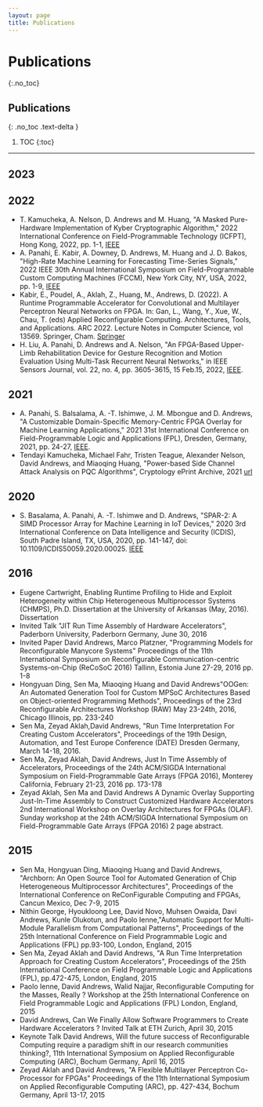 ```yaml
---
layout: page
title: Publications
---
```


# Publications
{:.no_toc}

## Publications
{: .no_toc .text-delta }

1. TOC
{:toc}

---
## 2023

## 2022

- T. Kamucheka, A. Nelson, D. Andrews and M. Huang, "A Masked Pure-Hardware Implementation of Kyber Cryptographic Algorithm," 2022 International Conference on Field-Programmable Technology (ICFPT), Hong Kong, 2022, pp. 1-1, [IEEE](https://doi.org/10.1109/ICFPT56656.2022.9974404)
- A. Panahi, E. Kabir, A. Downey, D. Andrews, M. Huang and J. D. Bakos, "High-Rate Machine Learning for Forecasting Time-Series Signals," 2022 IEEE 30th Annual International Symposium on Field-Programmable Custom Computing Machines (FCCM), New York City, NY, USA, 2022, pp. 1-9, [IEEE](https://ieeexplore.ieee.org/abstract/document/9786127)
- Kabir, E., Poudel, A., Aklah, Z., Huang, M., Andrews, D. (2022). A Runtime Programmable Accelerator for Convolutional and Multilayer Perceptron Neural Networks on FPGA. In: Gan, L., Wang, Y., Xue, W., Chau, T. (eds) Applied Reconfigurable Computing. Architectures, Tools, and Applications. ARC 2022. Lecture Notes in Computer Science, vol 13569. Springer, Cham. [Springer](https://doi.org/10.1007/978-3-031-19983-7_3)
- H. Liu, A. Panahi, D. Andrews and A. Nelson, "An FPGA-Based Upper-Limb Rehabilitation Device for Gesture Recognition and Motion Evaluation Using Multi-Task Recurrent Neural Networks," in IEEE Sensors Journal, vol. 22, no. 4, pp. 3605-3615, 15 Feb.15, 2022, [IEEE](https://doi.org/10.1109/JSEN.2022.3141659).

## 2021

- A. Panahi, S. Balsalama, A. -T. Ishimwe, J. M. Mbongue and D. Andrews, "A Customizable Domain-Specific Memory-Centric FPGA Overlay for Machine Learning Applications," 2021 31st International Conference on Field-Programmable Logic and Applications (FPL), Dresden, Germany, 2021, pp. 24-27, [IEEE](https:doi.org/10.1109/FPL53798.2021.00012).
- Tendayi Kamucheka, Michael Fahr, Tristen Teague, Alexander Nelson, David Andrews, and Miaoqing Huang, "Power-based Side Channel Attack Analysis on PQC Algorithms", Cryptology ePrint Archive, 2021 [url](https://eprint.iacr.org/2021/1021)

## 2020

- S. Basalama, A. Panahi, A. -T. Ishimwe and D. Andrews, "SPAR-2: A SIMD Processor Array for Machine Learning in IoT Devices," 2020 3rd International Conference on Data Intelligence and Security (ICDIS), South Padre Island, TX, USA, 2020, pp. 141-147, doi: 10.1109/ICDIS50059.2020.00025. [IEEE](https://ieeexplore.ieee.org/document/9323000)

## 2016

- Eugene Cartwright, Enabling Runtime Profiling to Hide and Exploit Heterogeneity within Chip Heterogeneous Multiprocessor Systems (CHMPS), Ph.D. Dissertation at the University of Arkansas (May, 2016). Dissertation
- Invited Talk "JIT Run Time Assembly of Hardware Accelerators", Paderborn University, Paderborn Germany, June 30, 2016
- Invited Paper David Andrews, Marco Platzner, "Programming Models for Reconfigurable Manycore Systems" Proceedings of the 11th International Symposium on Reconfigurable Communication-centric Systems-on-Chip (ReCoSoC 2016) Tallinn, Estonia June 27-29, 2016 pp. 1-8
- Hongyuan Ding, Sen Ma, Miaoqing Huang and David Andrews"OOGen: An Automated Generation Tool for Custom MPSoC Architectures Based on Object-oriented Programming Methods", Proceedings of the 23rd Reconfigurable Architectures Workshop (RAW) May 23-24th, 2016, Chicago Illinois, pp. 233-240
- Sen Ma, Zeyad Aklah,David Andrews, "Run Time Interpretation For Creating Custom Accelerators", Proceedings of the 19th Design, Automation, and Test Europe Conference (DATE) Dresden Germany, March 14-18, 2016.
- Sen Ma, Zeyad Aklah, David Andrews, Just In Time Assembly of Accelerators, Proceedings of the 24th ACM/SIGDA International Symposium on Field-Programmable Gate Arrays (FPGA 2016), Monterey California, February 21-23, 2016 pp. 173-178
- Zeyad Aklah, Sen Ma and David Andrews A Dynamic Overlay Supporting Just-In-Time Assembly to Construct Customized Hardware Accelerators 2nd International Workshop on Overlay Architectures for FPGAs (OLAF). Sunday workshop at the 24th ACM/SIGDA International Symposium on Field-Programmable Gate Arrays (FPGA 2016) 2 page abstract.

## 2015

- Sen Ma, Hongyuan Ding, Miaoqing Huang and David Andrews, "Archborn: An Open Source Tool for Automated Generation of Chip Heterogeneous Multiprocessor Architectures", Proceedings of the International Conference on ReConFigurable Computing and FPGAs, Cancun Mexico, Dec 7-9, 2015
- Nithin George, Hyoukloong Lee, David Novo, Muhsen Owaida, Davi Andrews, Kunle Olukotun, and Paolo Ienne,"Automatic Support for Multi-Module Parallelism from Computational Patterns", Proceedings of the 25th International Conference on Field Programmable Logic and Applications (FPL) pp.93-100, London, England, 2015
- Sen Ma, Zeyad Aklah and David Andrews, "A Run Time Interpretation Approach for Creating Custom Accelerators", Proceedings of the 25th International Conference on Field Programmable Logic and Applications (FPL), pp.472-475, London, England, 2015
- Paolo Ienne, David Andrews, Walid Najjar, Reconfigurable Computing for the Masses, Really ? Workshop at the 25th International Conference on Field Programmable Logic and Applications (FPL) London, England, 2015
- David Andrews, Can We Finally Allow Software Programmers to Create Hardware Accelerators ? Invited Talk at ETH Zurich, April 30, 2015
- Keynote Talk David Andrews, Will the future success of Reconfigurable Computing require a paradigm shift in our research communities thinking?, 11th International Symposium on Applied Reconfigurable Computing (ARC), Bochum Germany, April 16, 2015
- Zeyad Aklah and David Andrews, "A Flexible Multilayer Perceptron Co-Processor for FPGAs" Proceedings of the 11th International Symposium on Applied Reconfigurable Computing (ARC), pp. 427-434, Bochum Germany, April 13-17, 2015
